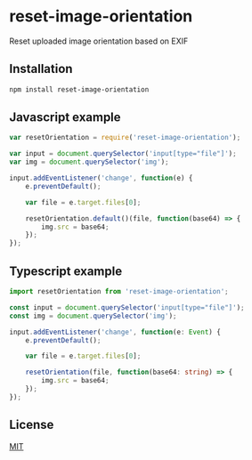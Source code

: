 # reset-image-orientation
Reset uploaded image orientation based on EXIF

## Installation

```sh
npm install reset-image-orientation
```

## Javascript example

```javascript
var resetOrientation = require('reset-image-orientation');

var input = document.querySelector('input[type="file"]');
var img = document.querySelector('img');

input.addEventListener('change', function(e) {
    e.preventDefault();

    var file = e.target.files[0];

    resetOrientation.default()(file, function(base64) => {
        img.src = base64;
    });
});
```

## Typescript example

```typescript
import resetOrientation from 'reset-image-orientation';

const input = document.querySelector('input[type="file"]');
const img = document.querySelector('img');

input.addEventListener('change', function(e: Event) {
    e.preventDefault();

    var file = e.target.files[0];

    resetOrientation(file, function(base64: string) => {
        img.src = base64;
    });
});
```

## License

[MIT](LICENSE)
